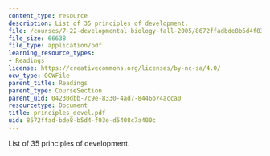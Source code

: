 ```yaml
---
content_type: resource
description: List of 35 principles of development.
file: /courses/7-22-developmental-biology-fall-2005/8672ffadbde8b5d4f03ed5408c7a400c_principles_devel.pdf
file_size: 66638
file_type: application/pdf
learning_resource_types:
- Readings
license: https://creativecommons.org/licenses/by-nc-sa/4.0/
ocw_type: OCWFile
parent_title: Readings
parent_type: CourseSection
parent_uid: 04230dbb-7c9e-8330-4ad7-8446b74acca0
resourcetype: Document
title: principles_devel.pdf
uid: 8672ffad-bde8-b5d4-f03e-d5408c7a400c
---
```

List of 35 principles of development.
